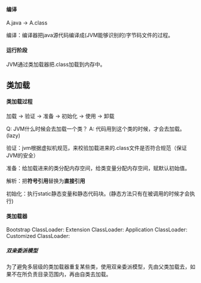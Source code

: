 #### 编译
A.java -> A.class

编译：编译器把java源代码编译成(JVM能够识别的)字节码文件的过程。

#### 运行阶段

JVM通过类加载器把.class加载到内存中。

## 类加载

#### 类加载过程

加载 -> 验证 -> 准备 -> 初始化 -> 使用 -> 卸载

Q: JVM什么时候会去加载一个类？
A: 代码用到这个类的时候，才会去加载。(lazy)

验证：jvm根据虚拟机规范，来校验加载进来的.class文件是否符合规范（保证JVM的安全）

准备：给加载进来的类分配内存空间，给类变量分配内存空间，赋默认初始值。

解析：把**符号引用**替换为**直接引用**

初始化：执行static静态变量和静态代码块。(静态方法只有在被调用的时候才会执行)

#### 类加载器

Bootstrap ClassLoader:
Extension ClassLoader:
Application ClassLoader:
Customized ClassLoader:

##### 双亲委派模型
为了避免多层级的类加载器重复某些类，使用双亲委派模型，先由父类加载去，如果不在所负责目录范围内，再由自类去加载。


